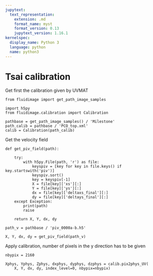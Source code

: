 ```yaml
---
jupytext:
  text_representation:
    extension: .md
    format_name: myst
    format_version: 0.13
    jupytext_version: 1.16.1
kernelspec:
  display_name: Python 3
  language: python
  name: python3
---
```


# Tsai calibration
Get first the calibration given by UVMAT

```{code-cell} ipython3
from fluidimage import get_path_image_samples
```

```{code-cell} ipython3
import h5py
from fluidimage.calibration import Calibration

pathbase = get_path_image_samples() / 'Milestone'
path_calib = pathbase / 'PCO_top.xml'
calib = Calibration(path_calib)
```

Get the velocity field

```{code-cell} ipython3
def get_piv_field(path):

    try:
        with h5py.File(path, 'r') as file:
            keyspiv = [key for key in file.keys() if key.startswith('piv')]
            keyspiv.sort()
            key = keyspiv[-1]
            X = file[key]['xs'][:]
            Y = file[key]['ys'][:]
            dx = file[key]['deltaxs_final'][:]
            dy = file[key]['deltays_final'][:]
    except Exception:
        print(path)
        raise

    return X, Y, dx, dy

path_v = pathbase / 'piv_0000a-b.h5'

X, Y, dx, dy = get_piv_field(path_v)
```

Apply calibration, number of pixels in the y direction has to be given

```{code-cell} ipython3
nbypix = 2160

Xphys, Yphys, Zphys, dxphys, dyphys, dzphys = calib.pix2phys_UV(
    X, Y, dx, dy, index_level=0, nbypix=nbypix)
```

